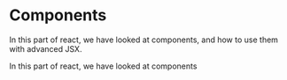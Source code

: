 # Components

In this part of react, we have looked at components, and how to use them with advanced JSX.

In this part of react, we have looked at components
